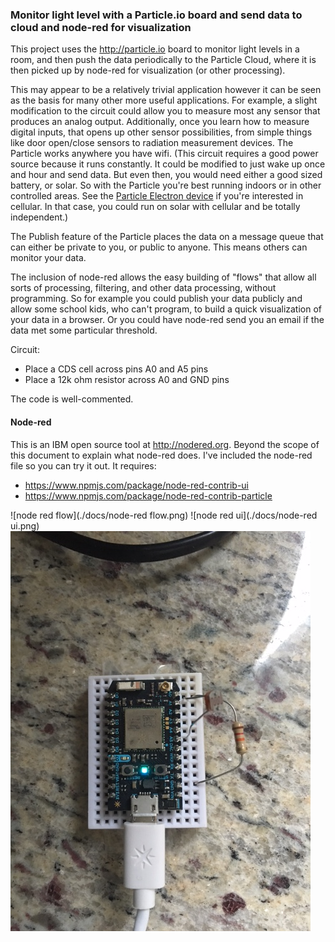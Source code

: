 ### Monitor light level with a Particle.io board and send data to cloud and node-red for visualization

This project uses the http://particle.io board to monitor light levels in a room, and then push the data periodically to the Particle Cloud, where it is then picked up by node-red for visualization (or other processing).

This may appear to be a relatively trivial application however it can be seen as the basis for many other more useful applications.  For example, a slight modification to the circuit could allow you to measure most any sensor that produces an analog output.  Additionally, once you learn how to measure digital inputs, that opens up other sensor possibilities, from simple things like door open/close sensors to radiation measurement devices.  The Particle works anywhere you have wifi.  (This circuit requires a good power source because it runs constantly.  It could be modified to just wake up once and hour and send data.  But even then, you would need either a good sized battery, or solar. So with the Particle you're best running indoors or in other controlled areas. See the [Particle Electron device](https://www.particle.io/products/platform/cellular-iot-sim) if you're interested in cellular.  In that case, you could run on solar with cellular and be totally independent.)

The Publish feature of the Particle places the data on a message queue that can either be private to you, or public to anyone.  This means others can monitor your data.

The inclusion of node-red allows the easy building of "flows" that allow all sorts of processing, filtering, and other data processing, without programming.  So for example you could publish your data publicly and allow some school kids, who can't program,  to build a quick visualization of your data in a browser.  Or you could have node-red send you an email if the data met some particular threshold.

Circuit:
- Place a CDS cell across pins A0 and A5 pins
- Place a 12k ohm resistor across A0 and GND pins

The code is well-commented.

#### Node-red
This is an IBM open source tool at http://nodered.org.  Beyond the scope of this document to explain what node-red does.  I've included the node-red file so you can try it out.  It requires:

- https://www.npmjs.com/package/node-red-contrib-ui
- https://www.npmjs.com/package/node-red-contrib-particle

![node red flow](./docs/node-red flow.png)
![node red ui](./docs/node-red ui.png)
![particle board with resister and photocell](./docs/particle.jpg)
